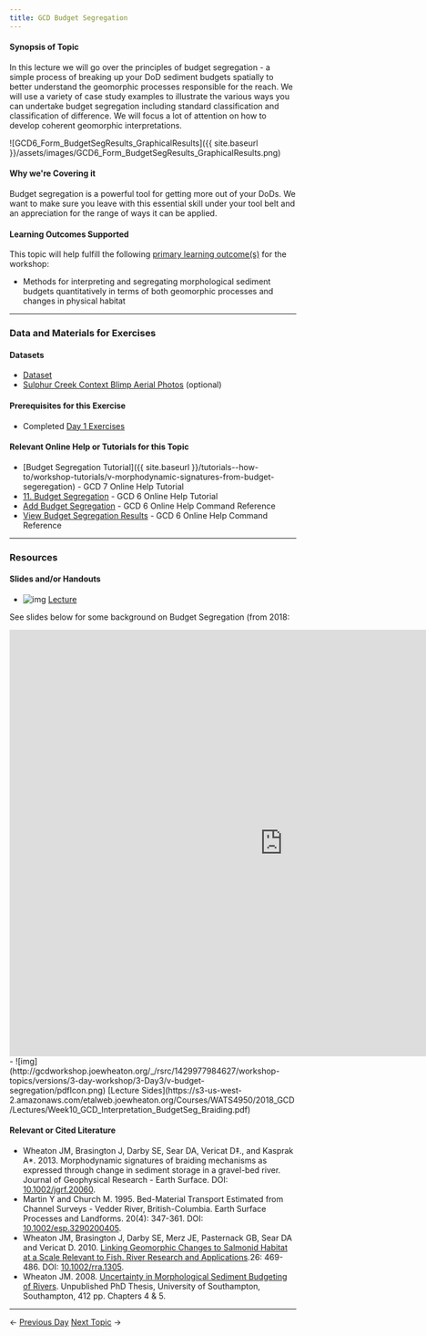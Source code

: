 ```yaml
---
title: GCD Budget Segregation
---
```


#### Synopsis of Topic

In this lecture we will go over the principles of budget segregation - a simple process of breaking up your DoD sediment budgets spatially to better understand the geomorphic processes responsible for the reach. We will use a variety of case study examples to illustrate the various ways you can undertake budget segregation including standard classification and classification of difference. We will focus a lot of attention on how to develop coherent geomorphic interpretations.

![GCD6_Form_BudgetSegResults_GraphicalResults]({{ site.baseurl }}/assets/images/GCD6_Form_BudgetSegResults_GraphicalResults.png)

#### Why we're Covering it

Budget segregation is a powerful tool for getting more out of your DoDs. We want to make sure you leave with this essential skill under your tool belt and an appreciation for the range of ways it can be applied.

#### Learning Outcomes Supported

This topic will help fulfill the following [primary learning outcome(s)](http://gcdworkshop.joewheaton.org/syllabus/primary-learning-outcomes) for the workshop:

- Methods for interpreting and segregating morphological sediment budgets quantitatively in terms of both geomorphic processes and changes in physical habitat

------

### Data and Materials for Exercises

#### Datasets

- [Dataset](http://etal.usu.edu/GCD/Workshop/2014_ANZGG/Excercises/Q_BudgetSeg.zip)
- [Sulphur Creek Context Blimp Aerial Photos](http://etal.usu.edu/GCD/Workshop/2012May/APs.zip) (optional)

#### Prerequisites for this Exercise

- Completed [Day 1 Exercises](http://gcdworkshop.joewheaton.org/workshop-topics/versions/2-day-workshop/anzgg-workshop-topics/1-surveying-principles-change-detection)

#### Relevant Online Help or Tutorials for this Topic

- [Budget Segregation Tutorial]({{ site.baseurl }}/tutorials--how-to/workshop-tutorials/v-morphodynamic-signatures-from-budget-segeregation) - GCD 7 Online Help Tutorial
- [11. Budget Segregation](http://gcd6help.joewheaton.org/tutorials--how-to/11-budget-segregation) - GCD 6 Online Help Tutorial
- [Add Budget Segregation](http://gcd6help.joewheaton.org/gcd-command-reference/gcd-project-explorer/l-individual-change-detection-context-menu/v-add-budget-segregation)  - GCD 6 Online Help Command Reference
- [View Budget Segregation Results](http://gcd6help.joewheaton.org/gcd-command-reference/gcd-project-explorer/n-individual-budget-segregation-context-menu/i-view-budget-segregation-results) - GCD 6 Online Help Command Reference

------

### Resources

#### Slides and/or Handouts

- ![img](http://gcdworkshop.joewheaton.org/_/rsrc/1429977984627/workshop-topics/versions/3-day-workshop/3-Day3/v-budget-segregation/pdfIcon.png)  [Lecture](http://etal.usu.edu/GCD/Workshop/2014_ANZGG/Q_BudgetSegregation.pdf)

See slides below for some background on Budget Segregation (from 2018:

<iframe src="https://docs.google.com/presentation/d/e/2PACX-1vQ730SFqqmUorMxH1JU5qjquiuZh3zJ8yYCn6AjDhayBASIcQuOmyS7N5ByqoEJIf_lEOwMjYtQhj39/embed?start=false&loop=false&delayms=3000" frameborder="0" width="960" height="749" allowfullscreen="true" mozallowfullscreen="true" webkitallowfullscreen="true"></iframe>
- ![img](http://gcdworkshop.joewheaton.org/_/rsrc/1429977984627/workshop-topics/versions/3-day-workshop/3-Day3/v-budget-segregation/pdfIcon.png)  [Lecture Sides](https://s3-us-west-2.amazonaws.com/etalweb.joewheaton.org/Courses/WATS4950/2018_GCD/Lectures/Week10_GCD_Interpretation_BudgetSeg_Braiding.pdf)

#### Relevant or Cited Literature

- Wheaton JM, Brasington J, Darby SE, Sear DA, Vericat D‡., and Kasprak A*. 2013. Morphodynamic signatures of braiding mechanisms as expressed through change in sediment storage in a gravel-bed river. Journal of Geophysical Research - Earth Surface. DOI: [10.1002/jgrf.20060](http://dx.doi.org/10.1002/jgrf.20060).
- Martin Y and Church M. 1995. Bed-Material Transport Estimated from Channel Surveys - Vedder River, British-Columbia. Earth Surface Processes and Landforms. 20(4): 347-361. DOI: [10.1002/esp.3290200405](http://dx.doi.org/10.1002/esp.3290200405).
- Wheaton JM, Brasington J, Darby SE, Merz JE, Pasternack GB, Sear DA and Vericat D. 2010. [Linking Geomorphic Changes to Salmonid Habitat at a Scale Relevant to Fish. River Research and Applications](http://www.joewheaton.org/Home/research/paper-downloads/Wheaton_EcohydraulicSI_RRA.pdf).26: 469-486. DOI: [10.1002/rra.1305](http://dx.doi.org/10.1002/rra.1305).
- Wheaton JM. 2008. [Uncertainty in Morphological Sediment Budgeting of Rivers](http://www.joewheaton.org/Home/research/projects-1/morphological-sediment-budgeting/phdthesis). Unpublished PhD Thesis, University of Southampton, Southampton, 412 pp. Chapters 4 & 5.

------

← [Previous Day](http://gcdworkshop.joewheaton.org/workshop-topics/versions/2-day-workshop/anzgg-workshop-topics/2-application-interpretations-of-change-detection-day-2/p-interpreting-outputs-of-gcd-tricks-tips)            [Next Topic](http://gcdworkshop.joewheaton.org/workshop-topics/versions/2-day-workshop/anzgg-workshop-topics/2-application-interpretations-of-change-detection-day-2/r-applications-of-change-detection) →
